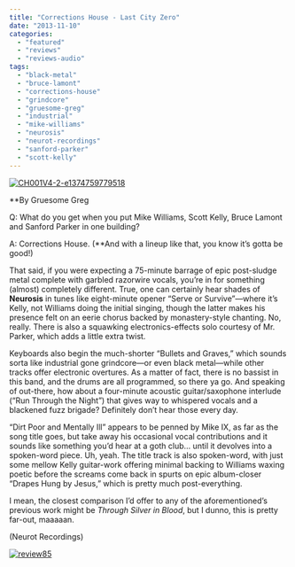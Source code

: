 ```yaml
---
title: "Corrections House - Last City Zero"
date: "2013-11-10"
categories: 
  - "featured"
  - "reviews"
  - "reviews-audio"
tags: 
  - "black-metal"
  - "bruce-lamont"
  - "corrections-house"
  - "grindcore"
  - "gruesome-greg"
  - "industrial"
  - "mike-williams"
  - "neurosis"
  - "neurot-recordings"
  - "sanford-parker"
  - "scott-kelly"
---
```


[![CH001V4-2-e1374759779518](http://www.hellbound.ca/wp-content/uploads/2013/11/CH001V4-2-e1374759779518.jpg)](http://www.hellbound.ca/wp-content/uploads/2013/11/CH001V4-2-e1374759779518.jpg)

**By Gruesome Greg

Q: What do you get when you put Mike Williams, Scott Kelly, Bruce Lamont and Sanford Parker in one building?

A: Corrections House. (**And with a lineup like that, you know it’s gotta be good!)

That said, if you were expecting a 75-minute barrage of epic post-sludge metal complete with garbled razorwire vocals, you’re in for something (almost) completely different. True, one can certainly hear shades of **Neurosis** in tunes like eight-minute opener “Serve or Survive”—where it’s Kelly, not Williams doing the initial singing, though the latter makes his presence felt on an eerie chorus backed by monastery-style chanting. No, really. There is also a squawking electronics-effects solo courtesy of Mr. Parker, which adds a little extra twist.

Keyboards also begin the much-shorter “Bullets and Graves,” which sounds sorta like industrial gone grindcore—or even black metal—while other tracks offer electronic overtures. As a matter of fact, there is no bassist in this band, and the drums are all programmed, so there ya go. And speaking of out-there, how about a four-minute acoustic guitar/saxophone interlude (“Run Through the Night”) that gives way to whispered vocals and a blackened fuzz brigade? Definitely don’t hear those every day.

“Dirt Poor and Mentally Ill” appears to be penned by Mike IX, as far as the song title goes, but take away his occasional vocal contributions and it sounds like something you’d hear at a goth club… until it devolves into a spoken-word piece. Uh, yeah. The title track is also spoken-word, with just some mellow Kelly guitar-work offering minimal backing to Williams waxing poetic before the screams come back in spurts on epic album-closer “Drapes Hung by Jesus,” which is pretty much post-everything.

I mean, the closest comparison I’d offer to any of the aforementioned’s previous work might be _Through Silver in Blood_, but I dunno, this is pretty far-out, maaaaan.

(Neurot Recordings)

[![review85](http://www.hellbound.ca/wp-content/uploads/2009/08/review85.png)](http://www.hellbound.ca/wp-content/uploads/2009/08/review85.png)
